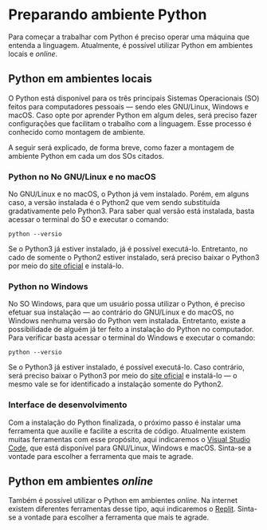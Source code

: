 
# Preparando ambiente Python

Para começar a trabalhar com Python é preciso operar uma máquina que entenda a linguagem. Atualmente, é possível utilizar Python em ambientes locais e *online*.

## Python em ambientes locais

O Python está disponível para os três principais Sistemas Operacionais (SO) feitos para computadores pessoais — sendo eles GNU/Linux, Windows e macOS. Caso opte por aprender Python em algum deles, será preciso fazer configurações que facilitam o trabalho com a linguagem. Esse processo é conhecido como montagem de ambiente. 

A seguir será explicado, de forma breve, como fazer a montagem de ambiente Python em cada um dos SOs citados.

### Python no No GNU/Linux e no macOS

No GNU/Linux e no macOS, o Python já vem instalado. Porém, em alguns caso, a versão instalada é o Python2 que vem sendo substituída gradativamente pelo Python3. Para saber qual versão está instalada, basta acessar o terminal do SO e executar o comando:

```
python --versio
```

Se o Python3 já estiver instalado, já é possível executá-lo. Entretanto, no cado de somente o Python2 estiver instalado, será preciso baixar o Python3 por meio do [site oficial](https://www.python.org/downloads/) e instalá-lo.

### Python no Windows

No SO Windows, para que um usuário possa utilizar o Python, é preciso efetuar sua instalação — ao contrário do GNU/Linux e do macOS, no Windows nenhuma versão do Python vem instalada. Entretanto, existe a possibilidade de alguém já ter feito a instalação do Python no computador. Para verificar basta acessar o terminal do Windows e executar o comando:

```
python --versio
```

Se o Python3 já estiver instalado, é possível executá-lo. Caso contrário, será preciso baixar o Python3 por meio do [site oficial](https://www.python.org/downloads/) e instalá-lo — o mesmo vale se for identificado a instalação somente do Python2.

### Interface de desenvolvimento

Com a instalação do Python finalizada, o próximo passo é instalar uma ferramenta que auxilie e facilite a escrita de código. Atualmente existem muitas ferramentas com esse propósito, aqui indicaremos o [Visual Studio Code](https://code.visualstudio.com/), que está disponível para GNU/Linux, Windows e macOS. Sinta-se a vontade para escolher a ferramenta que mais te agrade.  

## Python em ambientes *online*

Também é possível utilizar o Python em ambientes *online*. Na internet existem diferentes ferramentas desse tipo,  aqui indicaremos o [Replit](https://replit.com/languages/python3). Sinta-se a vontade para escolher a ferramenta que mais te agrade.
